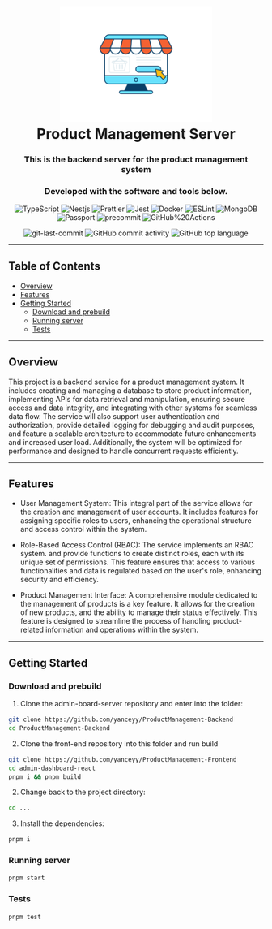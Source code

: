 <div align="center">
<h1>
<img src="./files/icons/icon.svg" width="300" alt="product icon" />
<br>Product Management Server</h1>
<h3>This is the backend server for the product management system</h3>
<h3>Developed with the software and tools below.</h3>

<p>
<img src="https://img.shields.io/badge/TypeScript-3178C6.svg?style=flat&logo=TypeScript&logoColor=white" alt="TypeScript" />
<img src="https://img.shields.io/badge/Nestjs-CB171E.svg?style=flat&logo=Nestjs&logoColor=white" alt="Nestjs" />
<img src="https://img.shields.io/badge/Prettier-F7B93E.svg?style=flat&logo=Prettier&logoColor=black" alt="Prettier" />
<img src="https://img.shields.io/badge/Jest-F7DF1E.svg?style=flat&logo=Jest&logoColor=black" alt="Jest" />
<img src="https://img.shields.io/badge/Docker-2088FF.svg?style=flat&logo=Docker&logoColor=white" alt="Docker" />
<img src="https://img.shields.io/badge/ESLint-4B32C3.svg?style=flat&logo=ESLint&logoColor=white" alt="ESLint" />
<img src="https://img.shields.io/badge/MongoDB-47A248.svg?style=flat&logo=MongoDB&logoColor=white" alt="MongoDB" />
<img src="https://img.shields.io/badge/Passport-34E27A.svg?style=flat&logo=Passport&logoColor=white" alt="Passport" />
<img src="https://img.shields.io/badge/precommit-FAB040.svg?style=flat&logo=pre-commit&logoColor=black" alt="precommit" />
<img src="https://img.shields.io/badge/GitHub%20Actions-2088FF.svg?style=flat&logo=GitHub-Actions&logoColor=white" alt="GitHub%20Actions" />
</p>
<img src="https://img.shields.io/github/last-commit/yanceyy/ProductManagement-Backend?style=flat&color=5D6D7E" alt="git-last-commit" />
<img src="https://img.shields.io/github/commit-activity/m/yanceyy/ProductManagement-Backend?style=flat&color=5D6D7E" alt="GitHub commit activity" />
<img src="https://img.shields.io/github/languages/top/yanceyy/ProductManagement-Backend?style=flat&color=5D6D7E" alt="GitHub top language" />
</div>

---

## Table of Contents
- [Overview](#overview)
- [Features](#features)
- [Getting Started](#getting-started)
    - [Download and prebuild](#download-and-prebuild)
    - [Running server](#Running-server)
    - [Tests](#tests)

---


## Overview

This project is a backend service for a product management system.
It includes creating and managing a database to store product information,
implementing APIs for data retrieval and manipulation,
ensuring secure access and data integrity, and integrating with other systems for seamless data flow.
The service will also support user authentication and authorization,
provide detailed logging for debugging and audit purposes,
and feature a scalable architecture to accommodate future enhancements and increased user load.
Additionally, the system will be optimized for performance and designed to handle concurrent requests efficiently.

---

## Features

* User Management System: This integral part of the service allows for the creation and management of user accounts. It includes features for assigning specific roles to users, enhancing the operational structure and access control within the system.

* Role-Based Access Control (RBAC): The service implements an RBAC system. and provide functions to create distinct roles, each with its unique set of permissions. This feature ensures that access to various functionalities and data is regulated based on the user's role, enhancing security and efficiency.

* Product Management Interface: A comprehensive module dedicated to the management of products is a key feature. It allows for the creation of new products, and the ability to manage their status effectively. This feature is designed to streamline the process of handling product-related information and operations within the system.

---

## Getting Started

### Download and prebuild

1. Clone the admin-board-server repository and enter into the folder:
```sh
git clone https://github.com/yanceyy/ProductManagement-Backend
cd ProductManagement-Backend
```
2. Clone the front-end repository into this folder and run build
```sh
git clone https://github.com/yanceyy/ProductManagement-Frontend
cd admin-dashboard-react
pnpm i && pnpm build
```

2. Change back to the project directory:
```sh
cd ...
```

3. Install the dependencies:
```sh
pnpm i
```

### Running server

```sh
pnpm start
```

### Tests
```sh
pnpm test
```

### 